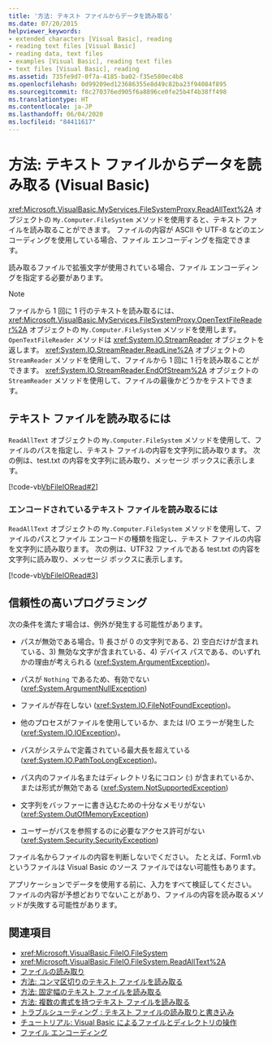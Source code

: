 ```yaml
---
title: '方法: テキスト ファイルからデータを読み取る'
ms.date: 07/20/2015
helpviewer_keywords:
- extended characters [Visual Basic], reading
- reading text files [Visual Basic]
- reading data, text files
- examples [Visual Basic], reading text files
- text files [Visual Basic], reading
ms.assetid: 735fe9d7-0f7a-4185-ba02-f35e580ec4b8
ms.openlocfilehash: 0d99209ed123686355e8d49c82ba23f94084f895
ms.sourcegitcommit: f8c270376ed905f6a8896ce0fe25b4f4b38ff498
ms.translationtype: HT
ms.contentlocale: ja-JP
ms.lasthandoff: 06/04/2020
ms.locfileid: "84411617"
---
```

# <a name="how-to-read-from-text-files-in-visual-basic"></a>方法: テキスト ファイルからデータを読み取る (Visual Basic)

<xref:Microsoft.VisualBasic.MyServices.FileSystemProxy.ReadAllText%2A> オブジェクトの `My.Computer.FileSystem` メソッドを使用すると、テキスト ファイルを読み取ることができます。 ファイルの内容が ASCII や UTF-8 などのエンコーディングを使用している場合、ファイル エンコーディングを指定できます。

読み取るファイルで拡張文字が使用されている場合、ファイル エンコーディングを指定する必要があります。

> [!NOTE]
> ファイルから 1 回に 1 行のテキストを読み取るには、<xref:Microsoft.VisualBasic.MyServices.FileSystemProxy.OpenTextFileReader%2A> オブジェクトの `My.Computer.FileSystem` メソッドを使用します。 `OpenTextFileReader` メソッドは <xref:System.IO.StreamReader> オブジェクトを返します。 <xref:System.IO.StreamReader.ReadLine%2A> オブジェクトの `StreamReader` メソッドを使用して、ファイルから 1 回に 1 行を読み取ることができます。 <xref:System.IO.StreamReader.EndOfStream%2A> オブジェクトの `StreamReader` メソッドを使用して、ファイルの最後かどうかをテストできます。

## <a name="to-read-from-a-text-file"></a>テキスト ファイルを読み取るには

`ReadAllText` オブジェクトの `My.Computer.FileSystem` メソッドを使用して、ファイルのパスを指定し、テキスト ファイルの内容を文字列に読み取ります。 次の例は、test.txt の内容を文字列に読み取り、メッセージ ボックスに表示します。

[!code-vb[VbFileIORead#2](~/samples/snippets/visualbasic/VS_Snippets_VBCSharp/VbFileIORead/VB/Class1.vb#2)]

### <a name="to-read-from-a-text-file-that-is-encoded"></a>エンコードされているテキスト ファイルを読み取るには

`ReadAllText` オブジェクトの `My.Computer.FileSystem` メソッドを使用して、ファイルのパスとファイル エンコードの種類を指定し、テキスト ファイルの内容を文字列に読み取ります。 次の例は、UTF32 ファイルである test.txt の内容を文字列に読み取り、メッセージ ボックスに表示します。

[!code-vb[VbFileIORead#3](~/samples/snippets/visualbasic/VS_Snippets_VBCSharp/VbFileIORead/VB/Class1.vb#3)]

## <a name="robust-programming"></a>信頼性の高いプログラミング

次の条件を満たす場合は、例外が発生する可能性があります。

- パスが無効である場合。1) 長さが 0 の文字列である、2) 空白だけが含まれている、3) 無効な文字が含まれている、4) デバイス パスである、のいずれかの理由が考えられる (<xref:System.ArgumentException>)。

- パスが `Nothing` であるため、有効でない (<xref:System.ArgumentNullException>)

- ファイルが存在しない (<xref:System.IO.FileNotFoundException>)。

- 他のプロセスがファイルを使用しているか、または I/O エラーが発生した (<xref:System.IO.IOException>)。

- パスがシステムで定義されている最大長を超えている (<xref:System.IO.PathTooLongException>)。

- パス内のファイル名またはディレクトリ名にコロン (:) が含まれているか、または形式が無効である (<xref:System.NotSupportedException>)

- 文字列をバッファーに書き込むための十分なメモリがない (<xref:System.OutOfMemoryException>)

- ユーザーがパスを参照するのに必要なアクセス許可がない (<xref:System.Security.SecurityException>)

ファイル名からファイルの内容を判断しないでください。 たとえば、Form1.vb というファイルは Visual Basic のソース ファイルではない可能性もあります。

アプリケーションでデータを使用する前に、入力をすべて検証してください。 ファイルの内容が予想どおりでないことがあり、ファイルの内容を読み取るメソッドが失敗する可能性があります。

## <a name="see-also"></a>関連項目

- <xref:Microsoft.VisualBasic.FileIO.FileSystem>
- <xref:Microsoft.VisualBasic.FileIO.FileSystem.ReadAllText%2A>
- [ファイルの読み取り](reading-from-files.md)
- [方法: コンマ区切りのテキスト ファイルを読み取る](how-to-read-from-comma-delimited-text-files.md)
- [方法: 固定幅のテキスト ファイルを読み取る](how-to-read-from-fixed-width-text-files.md)
- [方法: 複数の書式を持つテキスト ファイルを読み取る](how-to-read-from-text-files-with-multiple-formats.md)
- [トラブルシューティング : テキスト ファイルの読み取りと書き込み](troubleshooting-reading-from-and-writing-to-text-files.md)
- [チュートリアル: Visual Basic によるファイルとディレクトリの操作](walkthrough-manipulating-files-and-directories.md)
- [ファイル エンコーディング](file-encodings.md)
